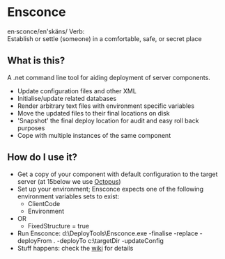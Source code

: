Ensconce
========

en·sconce/en'skäns/
Verb:	
Establish or settle (someone) in a comfortable, safe, or secret place

What is this?
-------------

A .net command line tool for aiding deployment of server components.

* Update configuration files and other XML
* Initialise/update related databases
* Render arbitrary text files with environment specific variables
* Move the updated files to their final locations on disk
* 'Snapshot' the final deploy location for audit and easy roll back purposes
* Cope with multiple instances of the same component

How do I use it?
----------------

* Get a copy of your component with default configuration to the target server (at 15below we use [Octopus](http://octopusdeploy.com))
* Set up your environment; Ensconce expects one of the following environment variables sets to exist:
	* ClientCode
	* Environment
* OR
	* FixedStructure = true
* Run Ensconce:
	d:\DeployTools\Ensconce.exe -finalise -replace -deployFrom . -deployTo c:\targetDir -updateConfig
* Stuff happens: check the [wiki](https://github.com/15below/Ensconce/wiki) for details